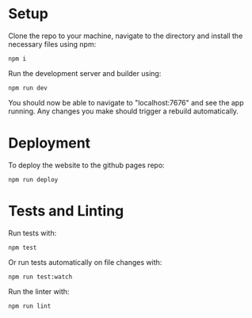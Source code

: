 # Setup

Clone the repo to your machine, navigate to the directory and install the necessary files using npm:

`npm i`

Run the development server and builder using:

`npm run dev`

You should now be able to navigate to "localhost:7676" and see the app running. Any changes you make should trigger a rebuild automatically.


# Deployment

To deploy the website to the github pages repo:

`npm run deploy`


# Tests and Linting

Run tests with:

`npm test`

Or run tests automatically on file changes with:

`npm run test:watch`

Run the linter with:

`npm run lint`
